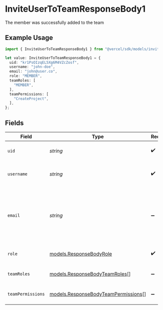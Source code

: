 # InviteUserToTeamResponseBody1

The member was successfully added to the team

## Example Usage

```typescript
import { InviteUserToTeamResponseBody1 } from "@vercel/sdk/models/inviteusertoteamop.js";

let value: InviteUserToTeamResponseBody1 = {
  uid: "kr1PsOIzqEL5Xg6M4VZcZosf",
  username: "john-doe",
  email: "john@user.co",
  role: "MEMBER",
  teamRoles: [
    "MEMBER",
  ],
  teamPermissions: [
    "CreateProject",
  ],
};
```

## Fields

| Field                                                                              | Type                                                                               | Required                                                                           | Description                                                                        | Example                                                                            |
| ---------------------------------------------------------------------------------- | ---------------------------------------------------------------------------------- | ---------------------------------------------------------------------------------- | ---------------------------------------------------------------------------------- | ---------------------------------------------------------------------------------- |
| `uid`                                                                              | *string*                                                                           | :heavy_check_mark:                                                                 | The ID of the invited user                                                         | kr1PsOIzqEL5Xg6M4VZcZosf                                                           |
| `username`                                                                         | *string*                                                                           | :heavy_check_mark:                                                                 | The username of the invited user                                                   | john-doe                                                                           |
| `email`                                                                            | *string*                                                                           | :heavy_minus_sign:                                                                 | The email of the invited user. Not included if the user was invited via their UID. | john@user.co                                                                       |
| `role`                                                                             | [models.ResponseBodyRole](../models/responsebodyrole.md)                           | :heavy_check_mark:                                                                 | The role used for the invitation                                                   | MEMBER                                                                             |
| `teamRoles`                                                                        | [models.ResponseBodyTeamRoles](../models/responsebodyteamroles.md)[]               | :heavy_minus_sign:                                                                 | The team roles of the user                                                         | [<br/>"MEMBER"<br/>]                                                               |
| `teamPermissions`                                                                  | [models.ResponseBodyTeamPermissions](../models/responsebodyteampermissions.md)[]   | :heavy_minus_sign:                                                                 | The team permissions of the user                                                   | [<br/>"CreateProject"<br/>]                                                        |